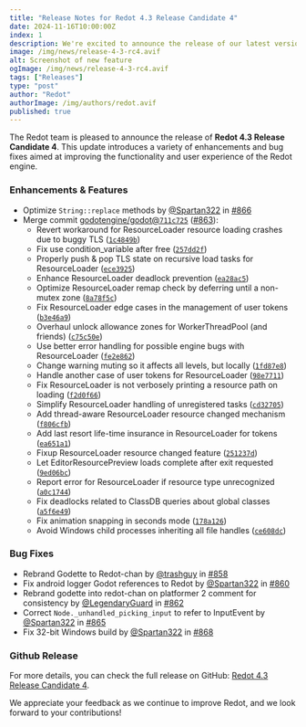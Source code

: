 ```yaml
---
title: "Release Notes for Redot 4.3 Release Candidate 4"
date: 2024-11-16T10:00:00Z
index: 1
description: We're excited to announce the release of our latest version, featuring a host of enhancements and fixes
image: /img/news/release-4-3-rc4.avif
alt: Screenshot of new feature
ogImage: /img/news/release-4-3-rc4.avif
tags: ["Releases"]
type: "post"
author: "Redot"
authorImage: /img/authors/redot.avif
published: true
---
```


The Redot team is pleased to announce the release of **Redot 4.3 Release Candidate 4**. This update introduces a variety of enhancements and bug fixes aimed at improving the functionality and user experience of the Redot engine.

### Enhancements & Features
* Optimize `String::replace` methods by [@Spartan322](https://github.com/Spartan322) in [#866](https://github.com/Redot-Engine/redot-engine/pull/866)
* Merge commit [godotengine/godot@`711c725`](https://github.com/godotengine/godot/commit/711c725) ([#863](https://github.com/Redot-Engine/redot-engine/pull/863)):
   * Revert workaround for ResourceLoader resource loading crashes due to buggy TLS ([`1c4849b`](https://github.com/Redot-Engine/redot-engine/commit/1c4849b162151df3f36b0e24d6f9cf70ccbce8ea))
   * Fix use condition_variable after free ([`257dd2f`](https://github.com/Redot-Engine/redot-engine/commit/257dd2f9e51b4f770f230d0766f74880a7c8d383))
   * Properly push & pop TLS state on recursive load tasks for ResourceLoader ([`ece3925`](https://github.com/Redot-Engine/redot-engine/commit/ece392538ec4ec2742546babb4f13d77c28390b8))
   * Enhance ResourceLoader deadlock prevention ([`ea28ac5`](https://github.com/Redot-Engine/redot-engine/commit/ea28ac510de3cef098a7624986072ff44546e87f))
   * Optimize ResourceLoader remap check by deferring until a non-mutex zone ([`8a78f5c`](https://github.com/Redot-Engine/redot-engine/commit/8a78f5c323d5d6e6471c2a0182732744e47ea637))
   * Fix ResourceLoader edge cases in the management of user tokens ([`b3e46a9`](https://github.com/Redot-Engine/redot-engine/commit/b3e46a913d10b029b8ebeb58017e1ce260c42988))
   * Overhaul unlock allowance zones for WorkerThreadPool (and friends) ([`c75c50e`](https://github.com/Redot-Engine/redot-engine/commit/c75c50ecac2967217966762d492c4d9d268e51a3))
   * Use better error handling for possible engine bugs with ResourceLoader ([`fe2e862`](https://github.com/Redot-Engine/redot-engine/commit/fe2e862e2eba20f4f2158c40d0ef9c2fdb508b14))
   * Change warning muting so it affects all levels, but locally ([`1fd87e8`](https://github.com/Redot-Engine/redot-engine/commit/1fd87e8747cf1f76485d9e36a53ec70f6040168f))
   * Handle another case of user tokens for ResourceLoader ([`98e7711`](https://github.com/Redot-Engine/redot-engine/commit/98e77113a2e8aedaf9ab1c85aa98f07ae7ffc29e))
   * Fix ResourceLoader is not verbosely printing a resource path on loading ([`f2d0f66`](https://github.com/Redot-Engine/redot-engine/commit/f2d0f66eca23fcf4b79a71669d90d351575eed7a))
   * Simplify ResourceLoader handling of unregistered tasks ([`cd32705`](https://github.com/Redot-Engine/redot-engine/commit/cd327055089eb867fa9064b26c228be1f97cf9d8))
   * Add thread-aware ResourceLoader resource changed mechanism ([`f806cfb`](https://github.com/Redot-Engine/redot-engine/commit/f806cfb72b0739e127397dee42d98677ac56510c))
   * Add last resort life-time insurance in ResourceLoader for tokens ([`ea651a1`](https://github.com/Redot-Engine/redot-engine/commit/ea651a150b27302626ac9174e2209a1029576e21))
   * Fixup ResourceLoader resource changed feature ([`251237d`](https://github.com/Redot-Engine/redot-engine/commit/251237d2b4021b9cdd25c644cf13061b98b0d0ab))
   * Let EditorResourcePreview loads complete after exit requested ([`9ed06bc`](https://github.com/Redot-Engine/redot-engine/commit/9ed06bce54002e83244fdf8cabf0a12931a2b17b))
   * Report error for ResourceLoader if resource type unrecognized ([`a0c1744`](https://github.com/Redot-Engine/redot-engine/commit/a0c17446add3a35f4b402e7c855301e5bf36cf47))
   * Fix deadlocks related to ClassDB queries about global classes ([`a5f6e49`](https://github.com/Redot-Engine/redot-engine/commit/a5f6e498627e79c0bff36526440300de7aebc84b))
   * Fix animation snapping in seconds mode ([`178a126`](https://github.com/Redot-Engine/redot-engine/commit/178a126b928a1563b2fd730cbe951fc4d98cf45a))
   * Avoid Windows child processes inheriting all file handles ([`ce608dc`](https://github.com/Redot-Engine/redot-engine/commit/ce608dcbf7a8e49a9f6b7f1c6d6d3be9f587275a))

### Bug Fixes
* Rebrand Godette to Redot-chan by [@trashguy](https://github.com/trashguy) in [#858](https://github.com/Redot-Engine/redot-engine/pull/858)
* Fix android logger Godot references to Redot by [@Spartan322](https://github.com/Spartan322) in [#860](https://github.com/Redot-Engine/redot-engine/pull/860)
* Rebrand godette into redot-chan on platformer 2 comment for consistency by [@LegendaryGuard](https://github.com/LegendaryGuard) in [#862](https://github.com/Redot-Engine/redot-engine/pull/862)
* Correct `Node._unhandled_picking_input` to refer to InputEvent by [@Spartan322](https://github.com/Spartan322) in [#865](https://github.com/Redot-Engine/redot-engine/pull/865)
* Fix 32-bit Windows build by [@Spartan322](https://github.com/Spartan322) in [#868](https://github.com/Redot-Engine/redot-engine/pull/868)

### Github Release
For more details, you can check the full release on GitHub: [Redot 4.3 Release Candidate 4](https://github.com/Redot-Engine/redot-engine/releases/tag/redot-4.3-rc.4).

We appreciate your feedback as we continue to improve Redot, and we look forward to your contributions!